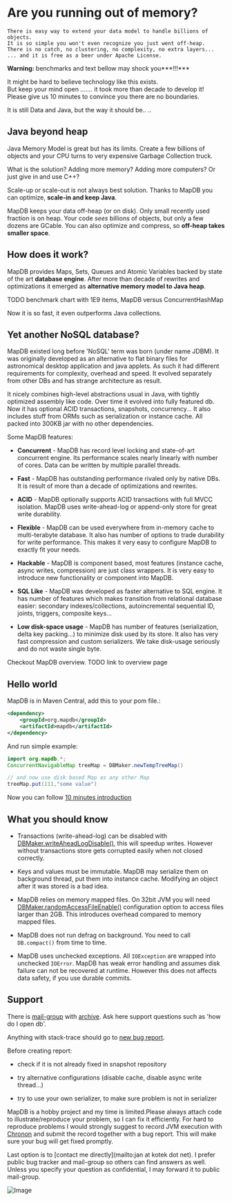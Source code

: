 Are you running out of memory?
=============================

```
There is easy way to extend your data model to handle billions of objects.
It is so simple you won't even recognize you just went off-heap.
There is no catch, no clustering, no complexity, no extra layers...
... and it is free as a beer under Apache License.
```

**Warning:** benchmarks and text bellow may shock you***!!!***

It might be hard to believe technology like this exists. <br/>
But keep your mind open *.......* it took more than decade to develop it!<br/>
Please give us 10 minutes to convince you there are no boundaries.

It is still Data and Java, but the way it should be.. ..

Java beyond heap
----------------

Java Memory Model is great but has its limits. Create a few billions of objects and your CPU turns
to very expensive Garbage Collection truck.

What is the solution? Adding more memory? Adding more computers? Or just give in and use C++?

Scale-up or scale-out is not always best solution. Thanks to MapDB you can optimize, **scale-in and keep Java**.

MapDB keeps your data off-heap (or on disk). Only small recently used fraction is on heap.
Your code *sees* billions of objects, but only a few dozens are GCable. You can also optimize and compress, so
**off-heap takes smaller space**.


How does it work?
-------------------

MapDB provides Maps, Sets, Queues and Atomic Variables backed by state of the art **database engine**.
After more than decade of rewrites and optimizations it emerged as **alternative memory model to Java heap**.

TODO benchmark chart with 1E9 items, MapDB versus ConcurrentHashMap

Now it is so fast, it even outperforms Java collections.


Yet another NoSQL database?
----------------------------
MapDB existed long before 'NoSQL' term was born (under name JDBM). It was originally developed as an alternative
to flat binary files for astronomical desktop application and java applets. As such it had different
requirements for complexity, overhead and speed. It evolved separately from other DBs and has strange architecture as result.

It nicely combines high-level abstractions usual in Java, with tightly optimized assembly like code.
Over time it evolved into fully featured db. Now it has optional ACID transactions, snapshots, concurrency...
It also includes stuff from ORMs such as serialization or instance cache. All packed into 300KB jar with no other dependencies.


Some MapDB features:

* **Concurrent** - MapDB has record level locking and state-of-art concurrent engine. Its performance scales nearly linearly with number of cores. Data can be written by multiple parallel threads.

* **Fast** - MapDB has outstanding performance rivaled only by native DBs. It is result of more than a decade of optimizations and rewrites.

* **ACID** - MapDB optionally supports ACID transactions with full MVCC isolation. MapDB uses write-ahead-log or append-only store for great write durability.

* **Flexible** - MapDB can be used everywhere from in-memory cache to multi-terabyte database. It also has number of options to trade durability for write performance. This makes it very easy to configure MapDB to exactly fit your needs.

* **Hackable** - MapDB is component based, most features (instance cache, async writes, compression) are just class wrappers. It is very easy to introduce new functionality or component into MapDB.

* **SQL Like** - MapDB was developed as faster alternative to SQL engine. It has number of features which makes transition from relational database easier: secondary indexes/collections, autoincremental sequential ID, joints, triggers, composite keys...

* **Low disk-space usage** - MapDB has number of features (serialization, delta key packing...) to minimize disk used by its store. It also has very fast compression and custom serializers. We take disk-usage seriously and do not waste single byte.

Checkout MapDB overview. TODO link to overview page

Hello world
-----------

MapDB is in Maven Central, add this to your pom file.:

```xml
<dependency>
    <groupId>org.mapdb</groupId>
    <artifactId>mapdb</artifactId>
</dependency>
```

And run simple example:

```java
import org.mapdb.*;
ConcurrentNavigableMap treeMap = DBMaker.newTempTreeMap()

// and now use disk based Map as any other Map
treeMap.put(111,"some value")
```

Now you can follow [10 minutes introduction](intro.html)


What you should know
----------------------
* Transactions (write-ahead-log) can be disabled with <a href="http://www.mapdb.org/apidocs/org/mapdb/DBMaker.html#writeAheadLogDisable()">DBMaker.writeAheadLogDisable()</a>, this will speedup writes. However without transactions store gets corrupted easily when not closed correctly.

* Keys and values must be immutable. MapDB may serialize them on background thread, put them into instance cache. Modifying an object after it was stored is a bad idea.

* MapDB relies on memory mapped files. On 32bit JVM you will need <a href="http://www.mapdb.org/apidocs/org/mapdb/DBMaker.html#randomAccessFileEnable()">DBMaker.randomAccessFileEnable()</a> configuration option to access files larger than 2GB. This introduces overhead compared to memory mapped files.

* MapDB does not run defrag on background. You need to call `DB.compact()` from time to time.

* MapDB uses unchecked exceptions. All `IOException` are wrapped into unchecked `IOError`. MapDB has weak error handling and assumes disk failure can not be recovered at runtime. However this does not affects data safety, if you use durable commits.



Support
-------
There is [mail-group](mailto:mapdb@googlegroups.com) with [archive](http://groups.google.com/group/mapdb). Ask here
support questions such as 'how do I open db'.

Anything with stack-trace should go to [new bug report](https://github.com/jankotek/MapDB/issues/new).

Before creating report:

* check if it is not already fixed in snapshot repository

* try alternative configurations (disable cache, disable async write thread...)

* try to use your own serializer, to make sure problem is not in serializer

MapDB is a hobby project and my time is limited.Please always attach code to illustrate/reproduce your problem, so I can fix it efficiently. For hard to reproduce problems I would strongly suggest to record JVM execution with
[Chronon](http://www.chrononsystems.com/learn-more/products-overview) and submit the record together with a bug report. This will make sure your
bug will get fixed promptly.

Last option is to [contact me directly](mailto:jan at kotek dot net). I prefer public bug tracker and mail-group so others can find answers as well. Unless you specify your question as confidential, I may forward it to public mail-group.


![Image](https://www.google-analytics.com/__utm.gif?utmac=UA-42074659-3&raw=true)
